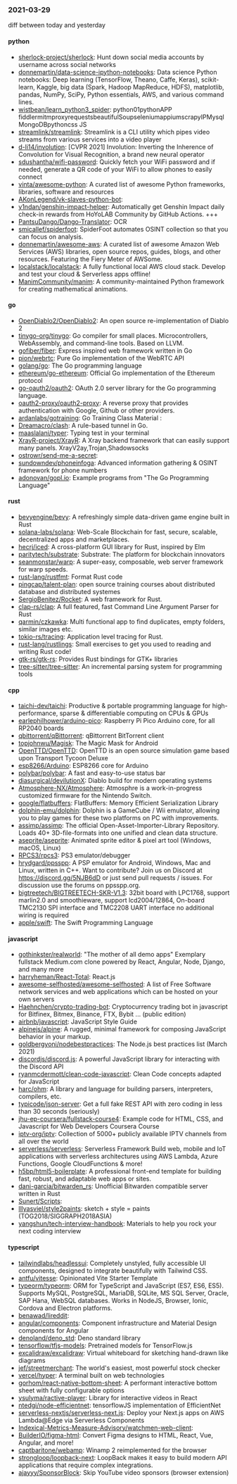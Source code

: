 ### 2021-03-29
diff between today and yesterday

#### python
* [sherlock-project/sherlock](https://github.com/sherlock-project/sherlock):  Hunt down social media accounts by username across social networks
* [donnemartin/data-science-ipython-notebooks](https://github.com/donnemartin/data-science-ipython-notebooks): Data science Python notebooks: Deep learning (TensorFlow, Theano, Caffe, Keras), scikit-learn, Kaggle, big data (Spark, Hadoop MapReduce, HDFS), matplotlib, pandas, NumPy, SciPy, Python essentials, AWS, and various command lines.
* [wistbean/learn_python3_spider](https://github.com/wistbean/learn_python3_spider): python01pythonAPP fiddlermitmproxyrequestsbeautifulSoupseleniumappiumscrapyIPMysqlMongoDBpythoncss JS
* [streamlink/streamlink](https://github.com/streamlink/streamlink): Streamlink is a CLI utility which pipes video streams from various services into a video player
* [d-li14/involution](https://github.com/d-li14/involution): [CVPR 2021] Involution: Inverting the Inherence of Convolution for Visual Recognition, a brand new neural operator
* [sdushantha/wifi-password](https://github.com/sdushantha/wifi-password): Quickly fetch your WiFi password and if needed, generate a QR code of your WiFi to allow phones to easily connect
* [vinta/awesome-python](https://github.com/vinta/awesome-python): A curated list of awesome Python frameworks, libraries, software and resources
* [AKonLegend/vk-slaves-python-bot](https://github.com/AKonLegend/vk-slaves-python-bot): 
* [y1ndan/genshin-impact-helper](https://github.com/y1ndan/genshin-impact-helper): Automatically get Genshin Impact daily check-in rewards from HoYoLAB Community by GitHub Actions. +++
* [PantsuDango/Dango-Translator](https://github.com/PantsuDango/Dango-Translator):   OCR
* [smicallef/spiderfoot](https://github.com/smicallef/spiderfoot): SpiderFoot automates OSINT collection so that you can focus on analysis.
* [donnemartin/awesome-aws](https://github.com/donnemartin/awesome-aws): A curated list of awesome Amazon Web Services (AWS) libraries, open source repos, guides, blogs, and other resources. Featuring the Fiery Meter of AWSome.
* [localstack/localstack](https://github.com/localstack/localstack):  A fully functional local AWS cloud stack. Develop and test your cloud & Serverless apps offline!
* [ManimCommunity/manim](https://github.com/ManimCommunity/manim): A community-maintained Python framework for creating mathematical animations.

#### go
* [OpenDiablo2/OpenDiablo2](https://github.com/OpenDiablo2/OpenDiablo2): An open source re-implementation of Diablo 2
* [tinygo-org/tinygo](https://github.com/tinygo-org/tinygo): Go compiler for small places. Microcontrollers, WebAssembly, and command-line tools. Based on LLVM.
* [gofiber/fiber](https://github.com/gofiber/fiber):  Express inspired web framework written in Go
* [pion/webrtc](https://github.com/pion/webrtc): Pure Go implementation of the WebRTC API
* [golang/go](https://github.com/golang/go): The Go programming language
* [ethereum/go-ethereum](https://github.com/ethereum/go-ethereum): Official Go implementation of the Ethereum protocol
* [go-oauth2/oauth2](https://github.com/go-oauth2/oauth2): OAuth 2.0 server library for the Go programming language.
* [oauth2-proxy/oauth2-proxy](https://github.com/oauth2-proxy/oauth2-proxy): A reverse proxy that provides authentication with Google, Github or other providers.
* [ardanlabs/gotraining](https://github.com/ardanlabs/gotraining): Go Training Class Material :
* [Dreamacro/clash](https://github.com/Dreamacro/clash): A rule-based tunnel in Go.
* [maaslalani/typer](https://github.com/maaslalani/typer): Typing test in your terminal
* [XrayR-project/XrayR](https://github.com/XrayR-project/XrayR): A Xray backend framework that can easily support many panels. XrayV2ay,Trojan,Shadowsocks
* [ostrowr/send-me-a-secret](https://github.com/ostrowr/send-me-a-secret): 
* [sundowndev/phoneinfoga](https://github.com/sundowndev/phoneinfoga): Advanced information gathering & OSINT framework for phone numbers
* [adonovan/gopl.io](https://github.com/adonovan/gopl.io): Example programs from "The Go Programming Language"

#### rust
* [bevyengine/bevy](https://github.com/bevyengine/bevy): A refreshingly simple data-driven game engine built in Rust
* [solana-labs/solana](https://github.com/solana-labs/solana): Web-Scale Blockchain for fast, secure, scalable, decentralized apps and marketplaces.
* [hecrj/iced](https://github.com/hecrj/iced): A cross-platform GUI library for Rust, inspired by Elm
* [paritytech/substrate](https://github.com/paritytech/substrate): Substrate: The platform for blockchain innovators
* [seanmonstar/warp](https://github.com/seanmonstar/warp): A super-easy, composable, web server framework for warp speeds.
* [rust-lang/rustfmt](https://github.com/rust-lang/rustfmt): Format Rust code
* [pingcap/talent-plan](https://github.com/pingcap/talent-plan): open source training courses about distributed database and distributed systemes
* [SergioBenitez/Rocket](https://github.com/SergioBenitez/Rocket): A web framework for Rust.
* [clap-rs/clap](https://github.com/clap-rs/clap): A full featured, fast Command Line Argument Parser for Rust
* [qarmin/czkawka](https://github.com/qarmin/czkawka): Multi functional app to find duplicates, empty folders, similar images etc.
* [tokio-rs/tracing](https://github.com/tokio-rs/tracing): Application level tracing for Rust.
* [rust-lang/rustlings](https://github.com/rust-lang/rustlings):  Small exercises to get you used to reading and writing Rust code!
* [gtk-rs/gtk-rs](https://github.com/gtk-rs/gtk-rs): Provides Rust bindings for GTK+ libraries
* [tree-sitter/tree-sitter](https://github.com/tree-sitter/tree-sitter): An incremental parsing system for programming tools

#### cpp
* [taichi-dev/taichi](https://github.com/taichi-dev/taichi): Productive & portable programming language for high-performance, sparse & differentiable computing on CPUs & GPUs
* [earlephilhower/arduino-pico](https://github.com/earlephilhower/arduino-pico): Raspberry Pi Pico Arduino core, for all RP2040 boards
* [qbittorrent/qBittorrent](https://github.com/qbittorrent/qBittorrent): qBittorrent BitTorrent client
* [topjohnwu/Magisk](https://github.com/topjohnwu/Magisk): The Magic Mask for Android
* [OpenTTD/OpenTTD](https://github.com/OpenTTD/OpenTTD): OpenTTD is an open source simulation game based upon Transport Tycoon Deluxe
* [esp8266/Arduino](https://github.com/esp8266/Arduino): ESP8266 core for Arduino
* [polybar/polybar](https://github.com/polybar/polybar): A fast and easy-to-use status bar
* [diasurgical/devilutionX](https://github.com/diasurgical/devilutionX): Diablo build for modern operating systems
* [Atmosphere-NX/Atmosphere](https://github.com/Atmosphere-NX/Atmosphere): Atmosphre is a work-in-progress customized firmware for the Nintendo Switch.
* [google/flatbuffers](https://github.com/google/flatbuffers): FlatBuffers: Memory Efficient Serialization Library
* [dolphin-emu/dolphin](https://github.com/dolphin-emu/dolphin): Dolphin is a GameCube / Wii emulator, allowing you to play games for these two platforms on PC with improvements.
* [assimp/assimp](https://github.com/assimp/assimp): The official Open-Asset-Importer-Library Repository. Loads 40+ 3D-file-formats into one unified and clean data structure.
* [aseprite/aseprite](https://github.com/aseprite/aseprite): Animated sprite editor & pixel art tool (Windows, macOS, Linux)
* [RPCS3/rpcs3](https://github.com/RPCS3/rpcs3): PS3 emulator/debugger
* [hrydgard/ppsspp](https://github.com/hrydgard/ppsspp): A PSP emulator for Android, Windows, Mac and Linux, written in C++. Want to contribute? Join us on Discord at https://discord.gg/5NJB6dD or just send pull requests / issues. For discussion use the forums on ppsspp.org.
* [bigtreetech/BIGTREETECH-SKR-V1.3](https://github.com/bigtreetech/BIGTREETECH-SKR-V1.3): 32bit board with LPC1768, support marlin2.0 and smoothieware, support lcd2004/12864, On-board TMC2130 SPI interface and TMC2208 UART interface no additional wiring is required
* [apple/swift](https://github.com/apple/swift): The Swift Programming Language

#### javascript
* [gothinkster/realworld](https://github.com/gothinkster/realworld): "The mother of all demo apps"  Exemplary fullstack Medium.com clone powered by React, Angular, Node, Django, and many more 
* [harryheman/React-Total](https://github.com/harryheman/React-Total):    React.js        
* [awesome-selfhosted/awesome-selfhosted](https://github.com/awesome-selfhosted/awesome-selfhosted): A list of Free Software network services and web applications which can be hosted on your own servers
* [Haehnchen/crypto-trading-bot](https://github.com/Haehnchen/crypto-trading-bot): Cryptocurrency trading bot in javascript for Bitfinex, Bitmex, Binance, FTX, Bybit ... (public edition)
* [airbnb/javascript](https://github.com/airbnb/javascript): JavaScript Style Guide
* [alpinejs/alpine](https://github.com/alpinejs/alpine): A rugged, minimal framework for composing JavaScript behavior in your markup.
* [goldbergyoni/nodebestpractices](https://github.com/goldbergyoni/nodebestpractices):  The Node.js best practices list (March 2021)
* [discordjs/discord.js](https://github.com/discordjs/discord.js): A powerful JavaScript library for interacting with the Discord API
* [ryanmcdermott/clean-code-javascript](https://github.com/ryanmcdermott/clean-code-javascript):  Clean Code concepts adapted for JavaScript
* [harc/ohm](https://github.com/harc/ohm): A library and language for building parsers, interpreters, compilers, etc.
* [typicode/json-server](https://github.com/typicode/json-server): Get a full fake REST API with zero coding in less than 30 seconds (seriously)
* [jhu-ep-coursera/fullstack-course4](https://github.com/jhu-ep-coursera/fullstack-course4): Example code for HTML, CSS, and Javascript for Web Developers Coursera Course
* [iptv-org/iptv](https://github.com/iptv-org/iptv): Collection of 5000+ publicly available IPTV channels from all over the world
* [serverless/serverless](https://github.com/serverless/serverless):  Serverless Framework  Build web, mobile and IoT applications with serverless architectures using AWS Lambda, Azure Functions, Google CloudFunctions & more! 
* [h5bp/html5-boilerplate](https://github.com/h5bp/html5-boilerplate): A professional front-end template for building fast, robust, and adaptable web apps or sites.
* [dani-garcia/bitwarden_rs](https://github.com/dani-garcia/bitwarden_rs): Unofficial Bitwarden compatible server written in Rust
* [Sunert/Scripts](https://github.com/Sunert/Scripts): 
* [lllyasviel/style2paints](https://github.com/lllyasviel/style2paints): sketch + style = paints  (TOG2018/SIGGRAPH2018ASIA)
* [yangshun/tech-interview-handbook](https://github.com/yangshun/tech-interview-handbook):  Materials to help you rock your next coding interview

#### typescript
* [tailwindlabs/headlessui](https://github.com/tailwindlabs/headlessui): Completely unstyled, fully accessible UI components, designed to integrate beautifully with Tailwind CSS.
* [antfu/vitesse](https://github.com/antfu/vitesse):  Opinionated Vite Starter Template
* [typeorm/typeorm](https://github.com/typeorm/typeorm): ORM for TypeScript and JavaScript (ES7, ES6, ES5). Supports MySQL, PostgreSQL, MariaDB, SQLite, MS SQL Server, Oracle, SAP Hana, WebSQL databases. Works in NodeJS, Browser, Ionic, Cordova and Electron platforms.
* [benawad/lireddit](https://github.com/benawad/lireddit): 
* [angular/components](https://github.com/angular/components): Component infrastructure and Material Design components for Angular
* [denoland/deno_std](https://github.com/denoland/deno_std): Deno standard library
* [tensorflow/tfjs-models](https://github.com/tensorflow/tfjs-models): Pretrained models for TensorFlow.js
* [excalidraw/excalidraw](https://github.com/excalidraw/excalidraw): Virtual whiteboard for sketching hand-drawn like diagrams
* [jef/streetmerchant](https://github.com/jef/streetmerchant):  The world's easiest, most powerful stock checker
* [vercel/hyper](https://github.com/vercel/hyper): A terminal built on web technologies
* [gorhom/react-native-bottom-sheet](https://github.com/gorhom/react-native-bottom-sheet): A performant interactive bottom sheet with fully configurable options 
* [ysulyma/ractive-player](https://github.com/ysulyma/ractive-player): Library for interactive videos in React
* [ntedgi/node-efficientnet](https://github.com/ntedgi/node-efficientnet): tensorflowJS implementation of EfficientNet 
* [serverless-nextjs/serverless-next.js](https://github.com/serverless-nextjs/serverless-next.js):  Deploy your Next.js apps on AWS Lambda@Edge via Serverless Components
* [Indexical-Metrics-Measure-Advisory/watchmen-web-client](https://github.com/Indexical-Metrics-Measure-Advisory/watchmen-web-client): 
* [BuilderIO/figma-html](https://github.com/BuilderIO/figma-html): Convert Figma designs to HTML, React, Vue, Angular, and more!
* [captbaritone/webamp](https://github.com/captbaritone/webamp): Winamp 2 reimplemented for the browser
* [strongloop/loopback-next](https://github.com/strongloop/loopback-next): LoopBack makes it easy to build modern API applications that require complex integrations.
* [ajayyy/SponsorBlock](https://github.com/ajayyy/SponsorBlock): Skip YouTube video sponsors (browser extension)
